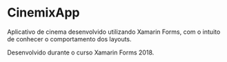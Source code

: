 # CinemixApp
Aplicativo de cinema desenvolvido utilizando Xamarin Forms, com o intuito de conhecer o comportamento dos layouts.

Desenvolvido durante o curso Xamarin Forms 2018.
